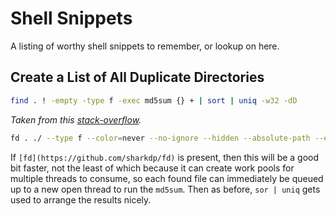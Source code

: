 Shell Snippets
==============

A listing of worthy shell snippets to remember, or lookup on here.


Create a List of All Duplicate Directories
------------------------------------------


```sh
find . ! -empty -type f -exec md5sum {} + | sort | uniq -w32 -dD
```
*Taken from this [stack-overflow](https://unix.stackexchange.com/questions/277697/whats-the-quickest-way-to-find-duplicated-files).*

```sh
fd . ./ --type f --color=never --no-ignore --hidden --absolute-path --exec md5sum {} | sort | uniq -w32 -dD
```

If `[fd](https://github.com/sharkdp/fd)` is present, then this will be a good bit faster, not the least of which because it can create work pools for multiple threads to consume, so each found file can immediately be queued up to a new open thread to run the `md5sum`. Then as before, `sor | uniq` gets used to arrange the results nicely.




